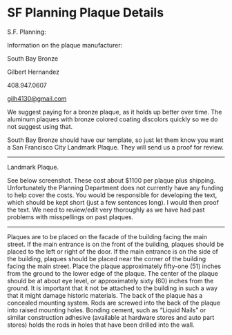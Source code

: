 # SF Planning Plaque Details

S.F. Planning:



Information on the plaque manufacturer:



South Bay Bronze

Gilbert Hernandez

408.947.0607

gilh4130@gmail.com

We suggest paying for a bronze plaque, as it holds up better over time. The aluminum plaques with bronze colored coating discolors quickly so we do not suggest using that.

South Bay Bronze should have our template, so just let them know you want a San Francisco City Landmark Plaque. They will send us a proof for review.

***

Landmark Plaque.

See below screenshot. These cost about $1100 per plaque plus shipping. Unfortunately the Planning Department does not currently have any funding to help cover the costs. You would be responsible for developing the text, which should be kept short (just a few sentences long). I would then proof the text. We need to review/edit very thoroughly as we have had past problems with misspellings on past plaques.

***

Plaques are to be placed on the facade of the building facing the main street. If the main entrance is on the front of the building, plaques should be placed to the left or right of the door. If the main entrance is on the side of the building, plaques should be placed near the corner of the building facing the main street. Place the plaque approximately fifty-one (51) inches from the ground to the lower edge of the plaque. The center of the plaque should be at about eye level, or approximately sixty (60) inches from the ground. It is important that it not be attached to the building in such a way that it might damage historic materials. The back of the plaque has a concealed mounting system. Rods are screwed into the back of the plaque into raised mounting holes. Bonding cement, such as “Liquid Nails” or similar construction adhesive (available at hardware stores and auto part stores) holds the rods in holes that have been drilled into the wall.

